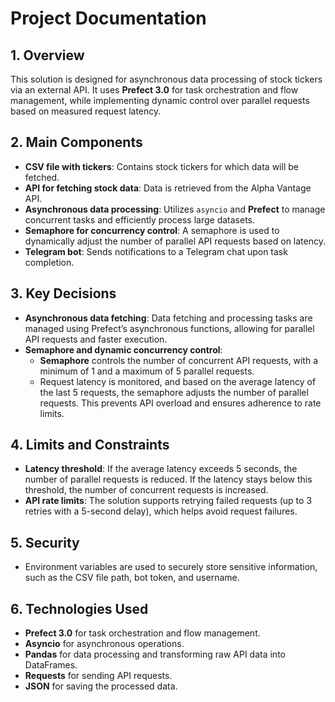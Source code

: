 # Project Documentation

## 1. Overview
This solution is designed for asynchronous data processing of stock tickers via an external API. It uses **Prefect 3.0** for task orchestration and flow management, while implementing dynamic control over parallel requests based on measured request latency.

## 2. Main Components
- **CSV file with tickers**: Contains stock tickers for which data will be fetched.
- **API for fetching stock data**: Data is retrieved from the Alpha Vantage API.
- **Asynchronous data processing**: Utilizes `asyncio` and **Prefect** to manage concurrent tasks and efficiently process large datasets.
- **Semaphore for concurrency control**: A semaphore is used to dynamically adjust the number of parallel API requests based on latency.
- **Telegram bot**: Sends notifications to a Telegram chat upon task completion.

## 3. Key Decisions
- **Asynchronous data fetching**: Data fetching and processing tasks are managed using Prefect’s asynchronous functions, allowing for parallel API requests and faster execution.
- **Semaphore and dynamic concurrency control**:
  - **Semaphore** controls the number of concurrent API requests, with a minimum of 1 and a maximum of 5 parallel requests.
  - Request latency is monitored, and based on the average latency of the last 5 requests, the semaphore adjusts the number of parallel requests. This prevents API overload and ensures adherence to rate limits.

## 4. Limits and Constraints
- **Latency threshold**: If the average latency exceeds 5 seconds, the number of parallel requests is reduced. If the latency stays below this threshold, the number of concurrent requests is increased.
- **API rate limits**: The solution supports retrying failed requests (up to 3 retries with a 5-second delay), which helps avoid request failures.

## 5. Security
- Environment variables are used to securely store sensitive information, such as the CSV file path, bot token, and username.

## 6. Technologies Used
- **Prefect 3.0** for task orchestration and flow management.
- **Asyncio** for asynchronous operations.
- **Pandas** for data processing and transforming raw API data into DataFrames.
- **Requests** for sending API requests.
- **JSON** for saving the processed data.


